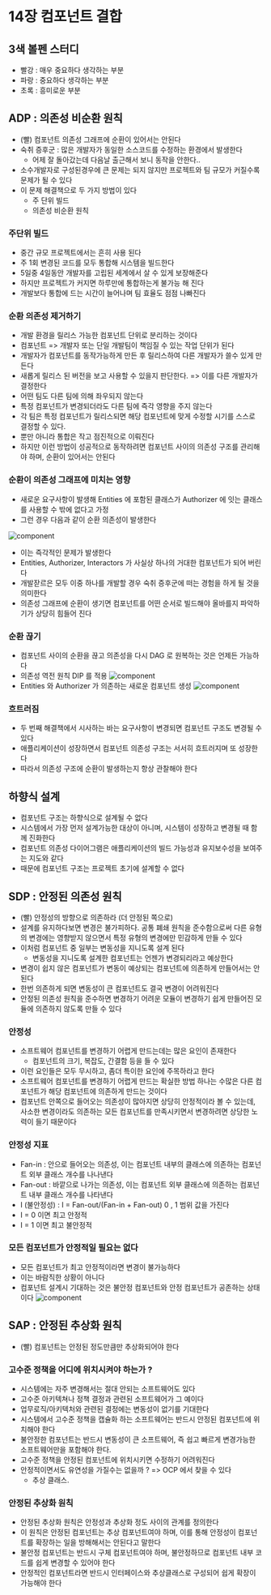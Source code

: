 # 14장 컴포넌트 결합

## 3색 볼펜 스터디
- 빨강 : 매우 중요하다 생각하는 부분
- 파랑 : 중요하다 생각하는 부분
- 초록 : 흥미로운 부분

## ADP : 의존성 비순환 원칙
- (빨) 컴포넌트 의존성 그래프에 순환이 있어서는 안된다
- 숙취 증후군 : 많은 개발자가 동일한 소스코드를 수정하는 환경에서 발생한다
  - 어제 잘 돌아갔는데 다음날 출근해서 보니 동작을 안한다..
- 소수개발자로 구성된경우에 큰 문제는 되지 않지만 프로젝트와 팀 규모가 커질수록 문제가 될 수 있다
- 이 문제 해결책으로 두 가지 방법이 있다
  - 주 단위 빌드
  - 의존성 비순환 원칙

### 주단위 빌드
- 중간 규모 프로젝트에서는 흔히 사용 된다
- 주 1회 변경된 코드를 모두 통합해 시스템을 빌드한다
- 5일중 4일동안 개발자를 고립된 세계에서 살 수 있게 보장해준다
- 하지만 프로젝트가 커지면 하루만에 통합하는게 불가능 해 진다
- 개발보다 통합에 드는 시간이 늘어나며 팀 효율도 점점 나빠진다

### 순환 의존성 제거하기
- 개발 환경을 릴리스 가능한 컴포넌트 단위로 분리하는 것이다
- 컴포넌트 => 개발자 또는 단일 개발팀이 책임질 수 있는 작업 단위가 된다
- 개발자가 컴포넌트를 동작가능하게 만든 후 릴리스하여 다른 개발자가 쓸수 있게 만든다
- 새롭게 릴리스 된 버전을 보고 사용할 수 있을지 판단한다. => 이를 다른 개발자가 결정한다
- 어떤 팀도 다른 팀에 의해 좌우되지 않는다
- 특정 컴포넌트가 변경되더라도 다른 팀에 즉각 영향을 주지 않는다
- 각 팀은 특정 컴포넌트가 릴리스되면 해당 컴포넌트에 맞게 수정할 시기를 스스로 결정할 수 있다.
- 뿐만 아니라 통합은 작고 점진적으로 이뤄진다
- 하지만 이런 방법이 성공적으로 동작하려면 컴포넌트 사이의 의존성 구조를 관리해야 하며, 순환이 있어서는 안된다

### 순환이 의존성 그래프에 미치는 영향
- 새로운 요구사항이 발생해 Entities 에 포함된 클래스가 Authorizer 에 잇는 클래스를 사용할 수 밖에 없다고 가정
- 그런 경우 다음과 같이 순환 의존성이 발생한다

![component](./images/component_02.png)
- 이는 즉각적인 문제가 발생한다
- Entities, Authorizer, Interactors 가 사실상 하나의 거대한 컴포넌트가 되어 버린다
- 개발잗르은 모두 이중 하나를 개발할 경우 숙취 증후군에 떠는 경험을 하게 될 것을 의미한다
- 의존성 그래프에 순환이 생기면 컴포넌트를 어떤 순서로 빌드해야 올바를지 파악하기가 상당히 힘들어 진다

### 순환 끊기
- 컴포넌트 사이의 순환을 끊고 의존성을 다시 DAG 로 원복하는 것은 언제든 가능하다
- 의존성 역전 원칙 DIP 를 적용
![component](./images/component_03.png)
- Entities 와 Authorizer 가 의존하는 새로운 컴포넌트 생성
![component](./images/component_04.png)

### 흐트러짐
- 두 번째 해결책에서 시사하는 바는 요구사항이 변경되면 컴포넌트 구조도 변경될 수 있다
- 애플리케이션이 성장하면서 컴포넌트 의존성 구조는 서서히 흐트러지며 또 성장한다
- 따라서 의존성 구조에 순환이 발생하는지 항상 관찰해야 한다

## 하향식 설계
- 컴포넌트 구조는 하향식으로 설계될 수 없다
- 시스템에서 가장 먼저 설계가능한 대상이 아니며, 시스템이 성장하고 변경될 때 함께 진화한다
- 컴포넌트 의존성 다이어그램은 애플리케이션의 빌드 가능성과 유지보수성을 보여주는 지도와 같다
- 때문에 컴포넌트 구조는 프로젝트 초기에 설계할 수 없다

## SDP : 안정된 의존성 원칙
- (빨) 안정성의 방향으로 의존하라 (더 안정된 쪽으로)
- 설계를 유지하다보면 변경은 불가피하다. 공통 폐쇄 원칙을 준수함으로써 다른 유형의 변경에는 영향받지 않으면서 특정 유형의 변경에만 민감하게 만들 수 있다
- 이처럼 컴포넌트 중 일부는 변동성을 지니도록 설계 된다
  - 변동성을 지니도록 설계한 컴포넌트는 언젠가 변경되리라고 예상한다
- 변경이 쉽지 않은 컴포넌트가 변동이 예상되는 컴포넌트에 의존하게 만들어서는 안된다
- 한번 의존하게 되면 변동성이 큰 컴포넌트도 결국 변경이 어려워진다
- 안정된 의존성 원칙을 준수하면 변경하기 어려운 모듈이 변경하기 쉽게 만들어진 모듈에 의존하지 않도록 만들 수 있다

### 안정성
- 소프트웨어 컴포넌트를 변경하기 어렵게 만드는데는 많은 요인이 존재한다
  - 컴포넌트의 크기, 복잡도, 간결함 등을 들 수 있다
- 이런 요인들은 모두 무시하고, 좀더 특이한 요인에 주목하라고 한다
- 소프트웨어 컴포넌트를 변경하기 어렵게 만드는 확실한 방법 하나는 수많은 다른 컴포넌트가 해당 컴포넌트에 의존하게 만드는 것이다
- 컴포넌트 안쪽으로 들어오는 의존성이 많아지면 상당히 안정적이라 볼 수 있는데, 사소한 변경이라도 의존하는 모든 컴포넌트를 만족시키면서 변경하려면 상당한 노력이 들기 때문이다

### 안정성 지표
- Fan-in : 안으로 들어오는 의존성, 이는 컴포넌트 내부의 클래스에 의존하는 컴포넌트 외부 클래스 개수를 나나낸다
- Fan-out : 바깥으로 나가는 의존성, 이는 컴포넌트 외부 클래스에 의존하는 컴포넌트 내부 클래스 개수를 나타낸다
- I (불안정성) : I = Fan-out/(Fan-in + Fan-out) 0 , 1 범위 값을 가진다
- I = 0 이면 최고 안정적 
- I = 1 이면 최고 불안정적

### 모든 컴포넌트가 안정적일 필요는 없다
- 모든 컴포넌트가 최고 안정적이라면 변경이 불가능하다
- 이는 바람직한 상황이 아니다
- 컴포넌트 설계시 기대하는 것은 불안정 컴포넌트와 안정 컴포넌트가 공존하는 상태이다
![component](./images/component_05.png)

## SAP : 안정된 추상화 원칙
- (빨) 컴포넌트는 안정된 정도만큼만 추상화되어야 한다

### 고수준 정책을 어디에 위치시켜야 하는가 ?
- 시스템에는 자주 변경해서는 절대 안되는 소프트웨어도 있다
- 고수준 아키텍쳐나 정책 결정과 관련된 소프트웨어가 그 예이다
- 업무로직/아키텍처와 관련된 결정에는 변동성이 없기를 기대한다
- 시스템에서 고수준 정책을 캡슐화 하는 소프트웨어는 반드시 안정된 컴포넌트에 위치해야 한다
- 불안정한 컴포넌트는 반드시 변동성이 큰 소프트웨어, 즉 쉽고 빠르게 변경가능한 소프트웨어만을 포함해야 한다.
- 고수준 정책을 안정된 컴포넌트에 위치시키면 수정하기 어려워진다
- 안정적이면서도 유연성을 가질수는 없을까 ? => OCP 에서 찾을 수 있다
  - 추상 클래스.

### 안정된 추상화 원칙
- 안정된 추상화 원칙은 안정성과 추상화 정도 사이의 관계를 정의한다
- 이 원칙은 안정된 컴포넌트는 추상 컴포넌트여야 하며, 이를 통해 안정성이 컴포넌트를 확장하는 일을 방해해서는 안된다고 말한다
- 불안정 컴포넌트는 반드시 구체 컴포넌트여야 하며, 불안정하므로 컴포넌트 내부 코드를 쉽게 변경할 수 있어야 한다
- 안정적인 컴포넌트라면 반드시 인터페이스와 추상클래스로 구성되어 쉽게 확장이 가능해야 한다

